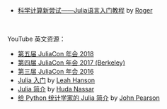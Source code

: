 - [科学计算新尝试——Julia语言入门教程](https://www.bilibili.com/video/av28178443/) by [Roger](http://discourse.juliacn.com/u/roger/summary)
<br>

YouTube 英文资源：
- [第五届 JuliaCon 年会 2018](https://www.youtube.com/playlist?list=PLP8iPy9hna6Qsq5_-zrg0NTwqDSDYtfQB)
- [第四届 JuliaCon 年会 2017 (Berkeley)](https://www.youtube.com/playlist?list=PLP8iPy9hna6QpP6vqZs408etJVECPKIev)
- [第三届 JuliaCon 年会 2016](https://www.youtube.com/playlist?list=PLP8iPy9hna6SQPwZUDtAM59-wPzCPyD_S)
- [Julia 入门](https://www.youtube.com/watch?v=pHQdSmySQ_w&list=UU6LD83Gx-mFVq9y33w0YEug)
  by [Leah Hanson](https://twitter.com/astrieanna)
- [Julia 简介](https://youtu.be/8mZRIRHAZfo) by
  [Huda Nassar](https://twitter.com/nassarhuda)
- [给 Python 统计学家的 Julia 简介](https://youtu.be/Cj6bjqS5otM) by [John Pearson](https://twitter.com/jmxpearson)
